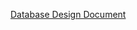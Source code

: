 [Database Design Document](https://user-images.githubusercontent.com/72330302/106669080-58750400-6568-11eb-81cb-1bf2c4ba342b.png)
